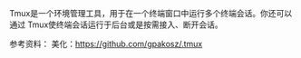 Tmux是一个环境管理工具，用于在一个终端窗口中运行多个终端会话。你还可以通过 Tmux使终端会话运行于后台或是按需接入、断开会话。

参考资料：
美化：https://github.com/gpakosz/.tmux
